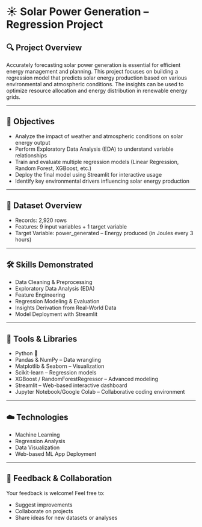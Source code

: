# ☀️ Solar Power Generation – Regression Project

## 🔍 Project Overview
Accurately forecasting solar power generation is essential for efficient energy management and planning. This project focuses on building a regression model that predicts solar energy production based on various environmental and atmospheric conditions. The insights can be used to optimize resource allocation and energy distribution in renewable energy grids.

---
## 🎯 Objectives
- Analyze the impact of weather and atmospheric conditions on solar energy output
- Perform Exploratory Data Analysis (EDA) to understand variable relationships
- Train and evaluate multiple regression models (Linear Regression, Random Forest, XGBoost, etc.)
- Deploy the final model using Streamlit for interactive usage
- Identify key environmental drivers influencing solar energy production

---
## 📁 Dataset Overview
- Records: 2,920 rows
- Features: 9 input variables + 1 target variable
- Target Variable: power_generated – Energy produced (in Joules every 3 hours)
  
---
## 🛠️ Skills Demonstrated
- Data Cleaning & Preprocessing
- Exploratory Data Analysis (EDA)
- Feature Engineering
- Regression Modeling & Evaluation
- Insights Derivation from Real-World Data
- Model Deployment with Streamlit

---
## 🧰 Tools & Libraries
- Python 🐍
- Pandas & NumPy – Data wrangling
- Matplotlib & Seaborn – Visualization
- Scikit-learn – Regression models
- XGBoost / RandomForestRegressor – Advanced modeling
- Streamlit – Web-based interactive dashboard
- Jupyter Notebook/Google Colab – Collaborative coding environment

---
## ☁️ Technologies
- Machine Learning
- Regression Analysis
- Data Visualization
- Web-based ML App Deployment

---
## 🤝 Feedback & Collaboration

Your feedback is welcome! Feel free to:
- Suggest improvements  
- Collaborate on projects  
- Share ideas for new datasets or analyses
